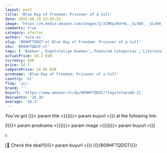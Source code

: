 ```yaml
---
layout: post
title: 'Blue Ray of Freedom: Prisoner of a Cult'
date: 2025-08-29 23:43:52
image: 'https://m.media-amazon.com/images/I/31MKgzRd+HL._SL500_._SL400_.jpg'
comments: true
category: ofertas
author: 'tole.es'
slug: 'B09HFTQDGT-nl Blue Ray of Freedom: Prisoner of a Cult'
sku: 'B09HFTQDGT-nl'
tags: [ 'Boeken','Engelstalige boeken','Featured Categories','Literatuur & fictie','🇳🇱', ]
actualPrice: 18.3 EUR
currency: EUR
price: 18.3
comparePrice: 24.85 EUR
prodname: 'Blue Ray of Freedom: Prisoner of a Cult'
country: 'nl'
flag: '🇳🇱'
brand: ''
buyurl: 'https://www.amazon.nl/dp/B09HFTQDGT/?tag=tolees0b-21'
descuento: '26.36'
average: '18.3'
---
```


You've got [{{< param title >}}]({{< param buyurl >}}) at the following link:

[![{{< param prodname >}}]({{< param image >}})]({{< param buyurl >}})

ℹ️:


[🛒 Check the deal!!]({{< param buyurl >}})
{{<world>}}B09HFTQDGT{{</world>}}
